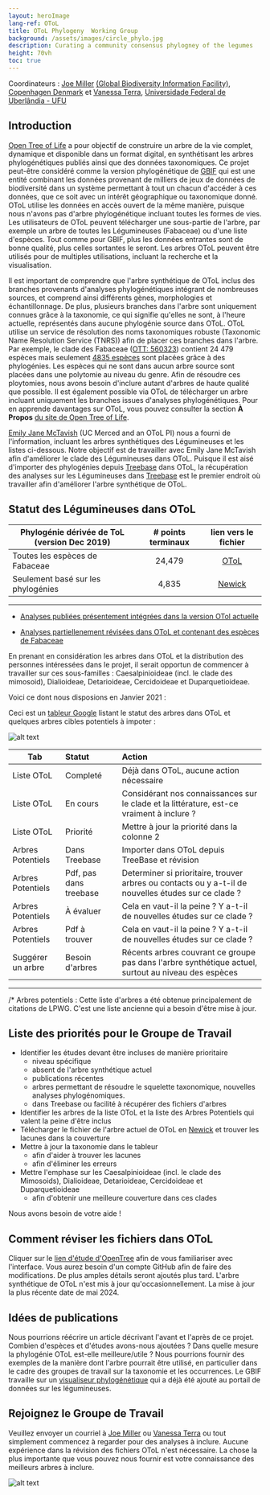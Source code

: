 ```yaml
---
layout: heroImage
lang-ref: OToL
title: OToL Phylogeny  Working Group
background: /assets/images/circle_phylo.jpg
description: Curating a community consensus phylogney of the legumes
height: 70vh
toc: true
---
```



Coordinateurs : [Joe Miller](mailto:jmiller@gbif.org) [(Global Biodiversity Information Facility), Copenhagen Denmark](https://www.gbif.org) et [Vanessa Terra](mailto:vanessaterrab@gmail.com), [Universidade Federal de Uberlândia - UFU](https://ufu.br/)

## Introduction
[Open Tree of Life](https://tree.opentreeoflife.org/about/open-tree-of-life) a pour objectif de construire un arbre de la vie complet, dynamique et disponible dans un format digital, en synthétisant les arbres phylogénétiques publiés ainsi que des données taxonomiques. Ce projet peut-être considéré comme la version phylogénétique de [GBIF](https://www.gbif.org/fr/what-is-gbif) qui est une entité combinant les données provenant de milliers de jeux de données de biodiversité dans un système permettant à tout un chacun d'accéder à ces données, que ce soit avec un intérêt géographique ou taxonomique donné. OToL utilise les données en accès ouvert de la même manière, puisque nous n'avons pas d'arbre phylogénétique incluant toutes les formes de vies. Les utilisateurs de OToL peuvent télécharger une sous-partie de l'arbre, par exemple un arbre de toutes les Légumineuses (Fabaceae) ou d'une liste d'espèces. Tout comme pour GBIF, plus les données entrantes sont de bonne qualité, plus celles sortantes le seront. Les arbres OToL peuvent être utilisés pour de multiples utilisations, incluant la recherche et la visualisation.

Il est important de comprendre que l'arbre synthétique de OToL inclus des branches provenants d'analyses phylogénétiques intégrant de nombreuses sources, et comprend ainsi différents gènes, morphologies et échantillonnage. De plus, plusieurs branches dans l'arbre sont uniquement connues grâce à la taxonomie, ce qui signifie qu'elles ne sont, à l'heure actuelle, représentés dans aucune phylogénie source dans OToL. OToL utilise un service de résolution des noms taxonomiques robuste (Taxonomic Name Resolution Service (TNRS)) afin de placer ces branches dans l'arbre. Par exemple, le clade des Fabaceae ([OTT: 560323](https://tree.opentreeoflife.org/opentree/argus/ottol@560323/Fabaceae)) contient 24 479 espèces mais seulement [4835 espèces](https://docs.google.com/spreadsheets/d/1YQz6F-DOdCTZneGvEfnCtMZs6nyUTmp0N7le86aYnoY/edit?usp=sharing) sont placées grâce à des phylogénies. Les espèces qui ne sont dans aucun arbre source sont placées dans une polytomie au niveau du genre. Afin de résoudre ces ploytomies, nous avons besoin d'inclure autant d'arbres de haute qualité que possible. Il est également possible via OToL de télécharger un arbre incluant uniquement les branches issues d'analyses phylogénétiques. Pour en apprende davantages sur OToL, vous pouvez consulter la section **À Propos** [du site de Open Tree of Life](https://tree.opentreeoflife.org/about/open-tree-of-life).

[Emily Jane McTavish](mailto:ejmctavish@ucmerced.edu) (UC Merced and an OToL PI) nous a fourni de l'information, incluant les arbres synthétiques des Légumineuses et les listes ci-dessous. Notre objectif est de travailler avec Emily Jane McTavish afin d'améliorer le clade des Légumineuses dans OToL. Puisque il est aisé d'importer des phylogénies depuis [Treebase](https://www.treebase.org/treebase-web/home.html) dans OToL, la récupération des analyses sur les Légumineuses dans [Treebase](https://www.treebase.org/treebase-web/home.html) est le premier endroit où travailler afin d'améliorer l'arbre synthétique de OToL.


## Statut des Légumineuses dans OToL

| Phylogénie dérivée de ToL (version Dec 2019)| # points terminaux | lien vers le fichier                                                                          |
| --------------------------------------- |:--------------:| :---------------------------------------------------------------------------------------------:|
| Toutes les espèces de Fabaceae                    | 24,479         | [OToL](https://tree.opentreeoflife.org/opentree/argus/ottol@560323/Fabaceae)         |
| Seulement basé sur les phylogénies      | 4,835          | [Newick](https://drive.google.com/file/d/1OcTQbFTuO8Heo_xAvgbc6XgBAODheWIU/view?usp=sharing)  |

--------

* [Analyses publiées présentement intégrées dans la version OTol actuelle](https://drive.google.com/file/d/1KUvDkieslHQF1d_S9tJO0WHRZyelsnTi/view?usp=sharing)

* [Analyses partiellenement révisées dans OToL et contenant des espèces de Fabaceae](https://drive.google.com/file/d/1KOvDi_91SLNrRDDLjKkyRf80COjxs202/view?usp=sharing)

En prenant en considération les arbres dans OToL et la distribution des personnes intéressées dans le projet, il serait opportun de commencer à travailler sur ces sous-familles : Caesalpinioideae (incl. le clade des mimosoid), Dialioideae, Detarioideae, Cercidoideae et Duparquetioideae.

Voici ce dont nous disposions en Janvier  2021 :


Ceci est un [tableur Google](https://docs.google.com/spreadsheets/d/1Fvf6UJ7Q35Mu9bmmx4f2gtj7ple2N9OEEIhM4SNnuqA/edit#gid=1233710896) listant le statut des arbres dans OToL et quelques arbres cibles potentiels à impoter :

![alt text](/assets/images/OToL_List.png)

| Tab                   | Statut                         | Action                                                                                              |
| --------------------- |:------------------------------| :---------------------------------------------------------------------------------------------------|
| Liste OToL            | Completé                       | Déjà dans OToL, aucune action nécessaire                                                            |
| Liste OToL            | En cours                       | Considérant nos connaissances sur le clade et la littérature, est-ce vraiment à inclure ?           |
| Liste OToL            | Priorité                       | Mettre à jour la priorité dans la colonne 2                                                         |
| Arbres Potentiels     | Dans Treebase                  | Importer dans OToL depuis TreeBase et révision                                                      |
| Arbres Potentiels     | Pdf, pas dans treebase         | Determiner si prioritaire, trouver arbres ou contacts ou y a-t-il de nouvelles études sur ce clade ?|
| Arbres Potentiels     | À évaluer                      | Cela en vaut-il la peine ? Y a-t-il de nouvelles études sur ce clade ?                              |
| Arbres Potentiels     | Pdf à trouver                  | Cela en vaut-il la peine ? Y a-t-il de nouvelles études sur ce clade ?                               |
| Suggérer un arbre     | Besoin d'arbres                | Récents arbres couvrant ce groupe pas dans l'arbre synthétique actuel, surtout au niveau des espèces|

--------
/* Arbres potentiels : Cette liste d'arbres a été obtenue principalement de citations de LPWG. C'est une liste ancienne qui a besoin d'être mise à jour.
 
## Liste des priorités pour le Groupe de Travail
* Identifier les études devant être incluses de manière prioritaire
   * niveau spécifique
   * absent de l'arbre synthétique actuel
   * publications récentes
   * arbres permettant de résoudre le squelette taxonomique, nouvelles analyses phylogénomiques.
   * dans Treebase ou facilité à récupérer des fichiers d'arbres
* Identifier les arbres de la liste OToL et la liste des Arbres Potentiels qui valent la peine d'être inclus
* Télécharger le fichier de l'arbre actuel de OToL en [Newick](https://drive.google.com/file/d/1OcTQbFTuO8Heo_xAvgbc6XgBAODheWIU/view?usp=sharing) et trouver les lacunes dans la couverture
* Mettre à jour la taxonomie dans le tableur
   * afin d'aider à trouver les lacunes
   * afin d'éliminer les erreurs
* Mettre l'emphase sur les Caesalpinioideae (incl. le clade des Mimosoids), Dialioideae, Detarioideae, Cercidoideae et Duparquetioideae
   * afin d'obtenir une meilleure couverture dans ces clades

Nous avons besoin de votre aide !

## Comment réviser les fichiers dans OToL
Cliquer sur le [lien d'étude d'OpenTree](https://tree.opentreeoflife.org/curator) afin de vous familiariser avec l'interface. Vous aurez besoin d'un compte GitHub afin de faire des modifications. De plus amples détails seront ajoutés plus tard. L'arbre synthétique de OToL n'est mis à jour qu'occasionnellement. La mise à jour la plus récente date de mai 2024.


## Idées de publications
Nous pourrions réécrire un article décrivant l'avant et l'après de ce projet. Combien d'espèces et d'études avons-nous ajoutées ? Dans quelle mesure la phylogénie OToL est-elle meilleure/utile ? Nous pourrions fournir des exemples de la manière dont l'arbre pourrait être utilisé, en particulier dans le cadre des groupes de travail sur la taxonomie et les occurrences. Le GBIF travaille sur un [visualiseur phylogénétique](https://www.legumedata.org/fr/phylogeny/explore/) qui a déjà été ajouté au portail de données sur les légumineuses.


## Rejoignez le Groupe de Travail
Veuillez envoyer un courriel à [Joe Miller](mailto:jmiller@gbif.org) ou [Vanessa Terra](mailto:vanessaterrab@gmail.com) ou tout simplement commencez à regarder pour des analyses à inclure. Aucune expérience dans la révision des fichiers OToL n'est nécessaire. La chose la plus importante que vous pouvez nous fournir est votre connaissance des meilleurs arbres à inclure.


![alt text](/assets/images/circle_phylo.webp)

